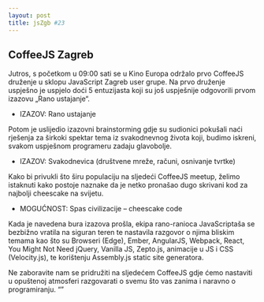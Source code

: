 ```yaml
---
layout: post
title: jsZgb #23
---
```

## CoffeeJS Zagreb

Jutros, s početkom u 09:00 sati se u Kino Europa održalo prvo CoffeeJS druženje u sklopu JavaScript Zagreb user grupe.
Na prvo druženje uspješno je uspjelo doći 5 entuzijasta koji su još uspješnije odgovorili prvom izazovu „Rano ustajanje“.
- IZAZOV: Rano ustajanje

Potom je uslijedio izazovni brainstorming gdje su sudionici pokušali naći rješenja za širkoki spektar tema iz svakodnevnog života koji, budimo iskreni, svakom uspješnom programeru zadaju glavobolje.  

- IZAZOV: Svakodnevica (društvene mreže, računi, osnivanje tvrtke)

Kako bi privukli što širu populaciju na sljedeći CoffeeJS meetup, želimo istaknuti kako postoje naznake da je netko pronašao dugo skrivani kod za najbolji cheescake na svijetu.

- MOGUĆNOST: Spas civilizacije – cheescake code

Kada je navedena bura izazova prošla, ekipa rano-ranioca JavaScriptaša se bezbižno vratila na siguran teren te nastavila razgovor o njima bliskim temama kao što su Browseri (Edge), Ember, AngularJS, Webpack, React, You Might Not Need jQuery, Vanilla JS, Zepto.js, animacije u JS i CSS (Velocity.js), te korištenju Assembly.js static site generatora.

Ne zaboravite nam se pridružiti na sljedećem CoffeeJS gdje ćemo nastaviti u opuštenoj atmosferi razgovarati o svemu što vas zanima i naravno o programiranju.
“”
